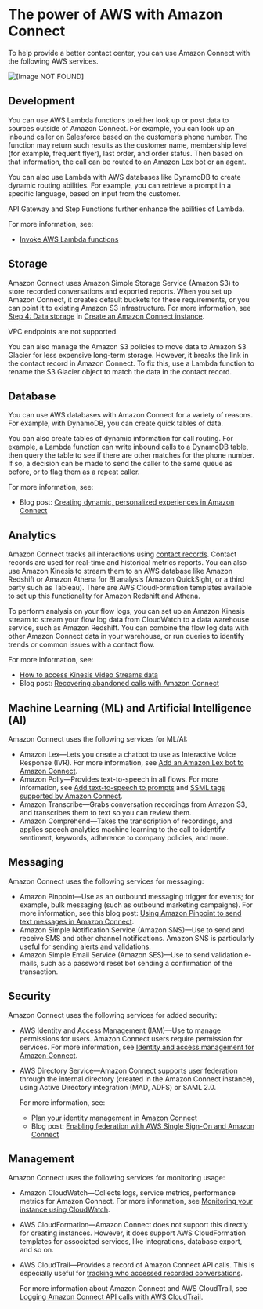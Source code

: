 # The power of AWS with Amazon Connect<a name="related-services-amazon-connect"></a>

To help provide a better contact center, you can use Amazon Connect with the following AWS services\.

![\[Image NOT FOUND\]](http://docs.aws.amazon.com/connect/latest/adminguide/images/connect-overview2.png)

## Development<a name="development-services"></a>

You can use AWS Lambda functions to either look up or post data to sources outside of Amazon Connect\. For example, you can look up an inbound caller on Salesforce based on the customer’s phone number\. The function may return such results as the customer name, membership level \(for example, frequent flyer\), last order, and order status\. Then based on that information, the call can be routed to an Amazon Lex bot or an agent\. 

You can also use Lambda with AWS databases like DynamoDB to create dynamic routing abilities\. For example, you can retrieve a prompt in a specific language, based on input from the customer\.

API Gateway and Step Functions further enhance the abilities of Lambda\. 

For more information, see:
+ [Invoke AWS Lambda functions](connect-lambda-functions.md)

## Storage<a name="storage-services"></a>

Amazon Connect uses Amazon Simple Storage Service \(Amazon S3\) to store recorded conversations and exported reports\. When you set up Amazon Connect, it creates default buckets for these requirements, or you can point it to existing Amazon S3 infrastructure\. For more information, see [Step 4: Data storage](amazon-connect-instances.md#get-started-data-storage) in [Create an Amazon Connect instance](amazon-connect-instances.md)\.

VPC endpoints are not supported\. 

You can also manage the Amazon S3 policies to move data to Amazon S3 Glacier for less expensive long\-term storage\. However, it breaks the link in the contact record in Amazon Connect\. To fix this, use a Lambda function to rename the S3 Glacier object to match the data in the contact record\. 

## Database<a name="database-services"></a>

You can use AWS databases with Amazon Connect for a variety of reasons\. For example, with DynamoDB, you can create quick tables of data\. 

You can also create tables of dynamic information for call routing\. For example, a Lambda function can write inbound calls to a DynamoDB table, then query the table to see if there are other matches for the phone number\. If so, a decision can be made to send the caller to the same queue as before, or to flag them as a repeat caller\. 

For more information, see:
+ Blog post: [Creating dynamic, personalized experiences in Amazon Connect](http://aws.amazon.com/blogs/contact-center/creating-dynamic-personalized-experiences-in-amazon-connect/)

## Analytics<a name="analytics-services"></a>

Amazon Connect tracks all interactions using [contact records](about-contact-states.md#ctr-events)\. Contact records are used for real\-time and historical metrics reports\. You can also use Amazon Kinesis to stream them to an AWS database like Amazon Redshift or Amazon Athena for BI analysis \(Amazon QuickSight, or a third party such as Tableau\)\. There are AWS CloudFormation templates available to set up this functionality for Amazon Redshift and Athena\. 

To perform analysis on your flow logs, you can set up an Amazon Kinesis stream to stream your flow log data from CloudWatch to a data warehouse service, such as Amazon Redshift\. You can combine the flow log data with other Amazon Connect data in your warehouse, or run queries to identify trends or common issues with a contact flow\.

For more information, see:
+ [How to access Kinesis Video Streams data](access-media-stream-data.md)
+ Blog post: [Recovering abandoned calls with Amazon Connect](http://aws.amazon.com/blogs/contact-center/recovering-abandoned-calls-with-amazon-connect/)

## Machine Learning \(ML\) and Artificial Intelligence \(AI\)<a name="ai-services"></a>

Amazon Connect uses the following services for ML/AI: 
+ Amazon Lex—Lets you create a chatbot to use as Interactive Voice Response \(IVR\)\. For more information, see [Add an Amazon Lex bot to Amazon Connect](amazon-lex.md)\. 
+ Amazon Polly—Provides text\-to\-speech in all flows\. For more information, see [Add text\-to\-speech to prompts](text-to-speech.md) and [SSML tags supported by Amazon Connect](supported-ssml-tags.md)\.
+ Amazon Transcribe—Grabs conversation recordings from Amazon S3, and transcribes them to text so you can review them\.
+ Amazon Comprehend—Takes the transcription of recordings, and applies speech analytics machine learning to the call to identify sentiment, keywords, adherence to company policies, and more\.

## Messaging<a name="messaging-services"></a>

Amazon Connect uses the following services for messaging: 
+ Amazon Pinpoint—Use as an outbound messaging trigger for events; for example, bulk messaging \(such as outbound marketing campaigns\)\. For more information, see this blog post: [Using Amazon Pinpoint to send text messages in Amazon Connect](http://aws.amazon.com/blogs/contact-center/using-amazon-pinpoint-to-send-text-messages-in-amazon-connect/)\.
+ Amazon Simple Notification Service \(Amazon SNS\)—Use to send and receive SMS and other channel notifications\. Amazon SNS is particularly useful for sending alerts and validations\. 
+ Amazon Simple Email Service \(Amazon SES\)—Use to send validation e\-mails, such as a password reset bot sending a confirmation of the transaction\. 

## Security<a name="security-services"></a>

Amazon Connect uses the following services for added security: 
+ AWS Identity and Access Management \(IAM\)—Use to manage permissions for users\. Amazon Connect users require permission for services\. For more information, see [Identity and access management for Amazon Connect](security-iam.md)\.
+ AWS Directory Service—Amazon Connect supports user federation through the internal directory \(created in the Amazon Connect instance\), using Active Directory integration \(MAD, ADFS\) or SAML 2\.0\. 

  For more information, see:
  +  [Plan your identity management in Amazon Connect](connect-identity-management.md)
  + Blog post: [Enabling federation with AWS Single Sign\-On and Amazon Connect](http://aws.amazon.com/blogs/contact-center/enabling-federation-with-aws-single-sign-on-and-amazon-connect/)

## Management<a name="management-services"></a>

Amazon Connect uses the following services for monitoring usage: 
+ Amazon CloudWatch—Collects logs, service metrics, performance metrics for Amazon Connect\. For more information, see [Monitoring your instance using CloudWatch](monitoring-cloudwatch.md)\. 
+ AWS CloudFormation—Amazon Connect does not support this directly for creating instances\. However, it does support AWS CloudFormation templates for associated services, like integrations, database export, and so on\.
+ AWS CloudTrail—Provides a record of Amazon Connect API calls\. This is especially useful for [tracking who accessed recorded conversations](track-who-deleted-recordings.md)\.

  For more information about Amazon Connect and AWS CloudTrail, see [Logging Amazon Connect API calls with AWS CloudTrail](logging-using-cloudtrail.md)\.